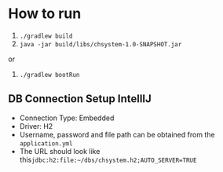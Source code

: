 # How to run

1. `./gradlew build`
1. `java -jar build/libs/chsystem-1.0-SNAPSHOT.jar`

or 

1. `./gradlew bootRun`


## DB Connection Setup IntellIJ

* Connection Type: Embedded
* Driver: H2
* Username, password and file path can be obtained from the `application.yml`
* The URL should look like this`jdbc:h2:file:~/dbs/chsystem.h2;AUTO_SERVER=TRUE`
